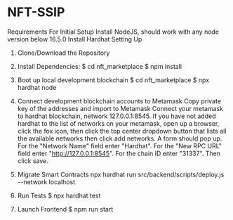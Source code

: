 # NFT-SSIP

Requirements For Initial Setup
Install NodeJS, should work with any node version below 16.5.0
Install Hardhat
Setting Up
1. Clone/Download the Repository
2. Install Dependencies:
$ cd nft_marketplace
$ npm install
3. Boot up local development blockchain
$ cd nft_marketplace
$ npx hardhat node
4. Connect development blockchain accounts to Metamask
Copy private key of the addresses and import to Metamask
Connect your metamask to hardhat blockchain, network 127.0.0.1:8545.
If you have not added hardhat to the list of networks on your metamask, open up a browser, click the fox icon, then click the top center dropdown button that lists all the available networks then click add networks. A form should pop up. For the "Network Name" field enter "Hardhat". For the "New RPC URL" field enter "http://127.0.0.1:8545". For the chain ID enter "31337". Then click save.
5. Migrate Smart Contracts
npx hardhat run src/backend/scripts/deploy.js --network localhost

6. Run Tests
$ npx hardhat test

7. Launch Frontend
$ npm run start

